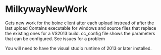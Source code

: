# MilkywayNewWork
Gets new work for the boinc client after each upload instread of after the last upload
Contains executable for windows and source files that replace the existing ones for a VS2013 build.
cc_config file shows the parameters that can be configured.
See issues for a problem

You will need to have the visual studio runtime of 2013 or later installed.
